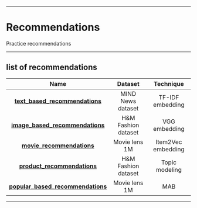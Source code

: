 ***
# Recommendations
Practice recommendations

***

## list of recommendations
|Name|Dataset|Technique|
|:---:|:---:|:---:|
|[**text_based_recommendations**](text_based_recommendations.ipynb)|MIND News dataset|TF-IDF embedding
|[**image_based_recommendations**](image_based_recommendations.ipynb)|H&M Fashion dataset|VGG embedding
|[**movie_recommendations**](movie_recommendations.ipynb)|Movie lens 1M|Item2Vec embedding
|[**product_recommendations**](product_recommendations.ipynb)|H&M Fashion dataset|Topic modeling
|[**popular_based_recommendations**](popular_based_recommendations.ipynb)|Movie lens 1M|MAB

***